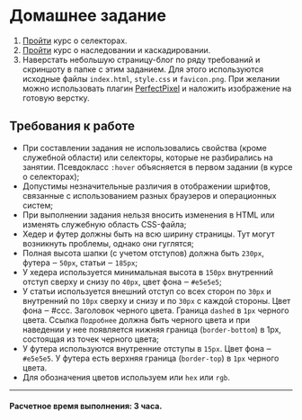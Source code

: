 # Домашнее задание

1. [Пройти](https://htmlacademy.ru/courses/42) курс о селекторах.
2. [Пройти](https://htmlacademy.ru/courses/66) курс о наследовании и каскадировании.
3. Наверстать небольшую страницу-блог по ряду требований и скриншоту в папке с этим заданием. Для этого используются исходные файлы `index.html`, `style.css` и `favicon.png`. При желании можно использовать плагин [PerfectPixel](http://www.welldonecode.com/perfectpixel/) и наложить изображение на готовую верстку.

## Требования к работе

* При составлении задания не использовались свойства (кроме служебной области) или селекторы, которые не разбирались на занятии. Псевдокласс `:hover` объясняется в первом задании (в курсе о селекторах);
* Допустимы незначительные различия в отображении шрифтов, связанные с использованием разных браузеров и операционных систем;
* При выполнении задания нельзя вносить изменения в HTML или изменять служебную область CSS-файла;
* Хедер и футер должны быть на всю ширину страницы. Тут могут возникнуть проблемы, однако они гуглятся; 
* Полная высота шапки (с учетом отступов) должна быть `230px`, футера ‒ `50px`, статьи ‒ `185px`;
* У хедера используется минимальная высота в `150px` внутренний отступ сверху и снизу по `40px`, цвет фона ‒ `#e5e5e5`;
* У статьи используется внешний отступ со всех сторон по `30px` и внутренний по `10px` сверху и снизу и по `30px` с каждой стороны. Цвет фона ‒ #ccc. Заголовок черного цвета. Граница `dashed` в `1px` черного цвета. Ссылка `Подробнее` должна быть черного цвета и при наведении у нее появляется нижняя граница (`border-bottom`) в 1px, состоящая из точек черного цвета; 
* У футера используются внутренние отступы в `15px`. Цвет фона ‒ `#e5e5e5`. У футера есть верхняя граница (`border-top`) в `1px` черного цвета.
* Для обозначения цветов используем или `hex` или `rgb`.

---

#### Расчетное время выполнения: 3 часа.